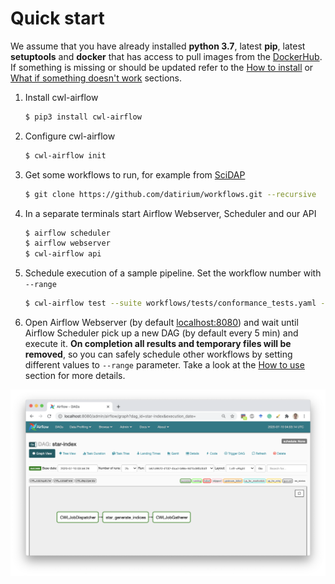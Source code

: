 # Quick start

We assume that you have already installed **python 3.7**, latest **pip**, latest **setuptools**
and **docker** that has access to pull images from the [DockerHub](https://hub.docker.com/).
If something is missing or should be updated refer to the [How to install](./how_to_install.md)
or [What if something doesn't work](./what_if_something_doesnt_work.md) sections.

1. Install cwl-airflow
    ```sh
    $ pip3 install cwl-airflow
    ```

2. Configure cwl-airflow
    ```sh
    $ cwl-airflow init
    ```

3. Get some workflows to run, for example from [SciDAP](https://github.com/datirium/workflows)
    ```sh
    $ git clone https://github.com/datirium/workflows.git --recursive
    ```

4. In a separate terminals start Airflow Webserver, Scheduler and our API
   ```sh
   $ airflow scheduler
   $ airflow webserver
   $ cwl-airflow api
   ```

4. Schedule execution of a sample pipeline. Set the workflow number with `--range`
    ```sh
    $ cwl-airflow test --suite workflows/tests/conformance_tests.yaml --range 1
    ```

5. Open Airflow Webserver (by default [localhost:8080](http://127.0.0.1:8080/admin/)) and wait until Airflow Scheduler pick up a new DAG (by default every 5 min) and execute it. **On completion all results and temporary files will be removed**, so you can safely schedule other workflows by setting different values to `--range` parameter. Take a look at the [How to use](./how_to_use.md) section for more details.

![](../images/screen.png)

